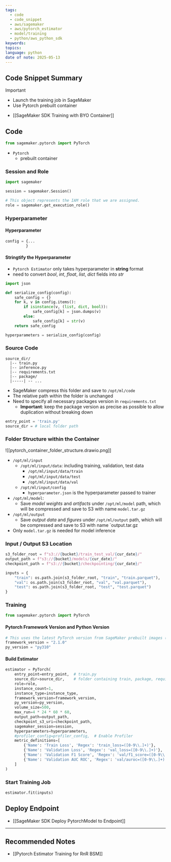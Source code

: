```yaml
---
tags:
  - code
  - code_snippet
  - aws/sagemaker
  - aws/pytorch_estimator
  - model/training
  - python/aws_python_sdk
keywords: 
topics: 
language: python
date of note: 2025-05-13
---
```


## Code Snippet Summary

>[!important]
>- Launch the training job in SageMaker
>- Use Pytorch prebuilt container

- [[SageMaker SDK Training with BYO Container]]

## Code

```python
from sagemaker.pytorch import PyTorch
```

- `Pytorch`
	- prebuilt container

### Session and Role


```python
import sagemaker

session = sagemaker.Session()
```

```python
# This object represents the IAM role that we are assigned.
role = sagemaker.get_execution_role()
```


### Hyperparameter
#### Hyperparameter

```python
config = {...
         }
```

#### Stringtify the Hyperparameter

- `Pytorch Estimator` only takes hyperparameter in **string** format
- need to convert *bool*, *int*, *float*, *list*, *dict* fields into *str*

```python
import json

def serialize_config(config):
    safe_config = {}
    for k, v in config.items():
        if isinstance(v, (list, dict, bool)):
            safe_config[k] = json.dumps(v)
        else:
            safe_config[k] = str(v)
    return safe_config
```

```python
hyperparameters = serialize_config(config)
```

### Source Code

```
source_dir/
  |-- train.py
  |-- inference.py
  |-- requirements.txt
  |-- package/
  |-----| -- ...
```

- SageMaker compress this folder and save to `/opt/ml/code`
- The relative path within the folder is unchanged
- Need to specify all necessary packages version in `requirements.txt`
	- **Important**: keep the package version as precise as possible to allow duplication without breaking down

```python
entry_point = 'train.py'
source_dir = # local folder path
```

### Folder Structure within the Container

![[pytorch_container_folder_structure.drawio.png]]

- `/opt/ml/input`
	- `/opt/ml/input/data`: including training, validation, test data
		- `/opt/ml/input/data/train`
		- `/opt/ml/input/data/test`
		- `/opt/ml/input/data/val`
	- `/opt/ml/input/config`
		- `hyperparameter.json` is the hyperparameter passed to trainer
- `/opt/ml/model`: 
	- Save *model weights* and *artifacts* under `/opt/ml/model` path, which will be compressed and save to S3 with name `model.tar.gz`
- `/opt/ml/output`
	- Save *output data* and *figures* under `/opt/ml/output` path, which will be compressed and save to S3 with name `output.tar.gz
- Only `model.tar.gz` is needed for model inference

### Input / Output S3 Location

```python
s3_folder_root = f"s3://{bucket}/train_test_val/{cur_date}/"
output_path = f"s3://{bucket}/models/{cur_date}/"
checkpoint_path = f"s3://{bucket}/checkpointing/{cur_date}/"
```

```python
inputs = {
    "train": os.path.join(s3_folder_root, "train", "train.parquet"),
    "val": os.path.join(s3_folder_root, "val", "val.parquet"),
    "test": os.path.join(s3_folder_root, "test", "test.parquet")
}
```


### Training 

```python
from sagemaker.pytorch import PyTorch
```

#### Pytorch Framework Version and Python Version

```python
# This uses the latest PyTorch version from SageMaker prebuilt images (e.g., PyTorch 2.1)
framework_version = "2.1.0"
py_version = "py310"
```

#### Build Estimator

```python
estimator = PyTorch(
    entry_point=entry_point,  # train.py
    source_dir=source_dir,    # folder containing train, package, requirements.txt etc.
    role=role,
    instance_count=1,
    instance_type=instance_type,
    framework_version=framework_version,
    py_version=py_version,
    volume_size=500,
    max_run=4 * 24 * 60 * 60,
    output_path=output_path,
    checkpoint_s3_uri=checkpoint_path,
    sagemaker_session=session,
    hyperparameters=hyperparameters,
    #profiler_config=profiler_config,  # Enable Profiler
    metric_definitions=[
        {'Name': 'Train Loss', 'Regex': 'train_loss=([0-9\\.]+)'},
        {'Name': 'Validation Loss', 'Regex': 'val_loss=([0-9\\.]+)'},
        {'Name': 'Validation F1 Score', 'Regex': 'val/f1_score=([0-9\\.]+)'},
        {'Name': 'Validation AUC ROC', 'Regex': 'val/auroc=([0-9\\.]+)'},
    ]
)
```

### Start Training Job

```python
estimator.fit(inputs)
```



## Deploy Endpoint

- [[SageMaker SDK Deploy PytorchModel to Endpoint]]




-----------
##  Recommended Notes

- [[Pytorch Estimator Training for RnR BSM]]